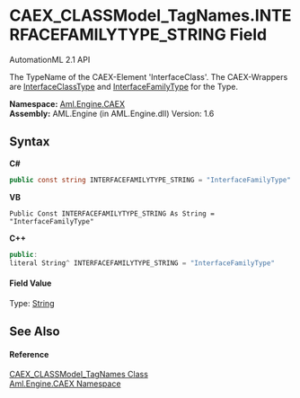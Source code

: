 # CAEX_CLASSModel_TagNames.INTERFACEFAMILYTYPE_STRING Field
AutomationML 2.1 API 

The TypeName of the CAEX-Element 'InterfaceClass'. The CAEX-Wrappers are <a href="T_Aml_Engine_CAEX_InterfaceClassType">InterfaceClassType</a> and <a href="T_Aml_Engine_CAEX_InterfaceFamilyType">InterfaceFamilyType</a> for the Type.

**Namespace:**&nbsp;<a href="N_Aml_Engine_CAEX">Aml.Engine.CAEX</a><br />**Assembly:**&nbsp;AML.Engine (in AML.Engine.dll) Version: 1.6

## Syntax

**C#**<br />
``` C#
public const string INTERFACEFAMILYTYPE_STRING = "InterfaceFamilyType"
```

**VB**<br />
``` VB
Public Const INTERFACEFAMILYTYPE_STRING As String = "InterfaceFamilyType"
```

**C++**<br />
``` C++
public:
literal String^ INTERFACEFAMILYTYPE_STRING = "InterfaceFamilyType"
```


#### Field Value
Type: <a href="https://docs.microsoft.com/dotnet/api/system.string" target="_parent" rel="noopener noreferrer">String</a>

## See Also


#### Reference
<a href="T_Aml_Engine_CAEX_CAEX_CLASSModel_TagNames">CAEX_CLASSModel_TagNames Class</a><br /><a href="N_Aml_Engine_CAEX">Aml.Engine.CAEX Namespace</a><br />